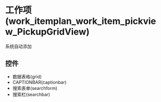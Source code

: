 # 工作项(work_itemplan_work_item_pickview_PickupGridView)  <!-- {docsify-ignore-all} -->

系统自动添加




## 控件
  * 数据表格(grid)
  * CAPTIONBAR(captionbar)
  * 搜索表单(searchform)
  * 搜索栏(searchbar)


<script>
 const { createApp } = Vue
  createApp({
    data() {
      return {
        message: '!'
      }
    }
  }).use(ElementPlus).mount('#app')
</script>
